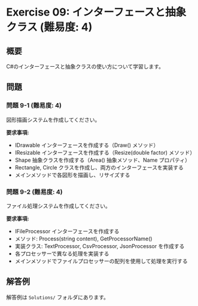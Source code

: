 # Exercise 09: インターフェースと抽象クラス (難易度: 4)

## 概要
C#のインターフェースと抽象クラスの使い方について学習します。

## 問題

### 問題 9-1 (難易度: 4)
図形描画システムを作成してください。

**要求事項:**
- IDrawable インターフェースを作成する（Draw() メソッド）
- IResizable インターフェースを作成する（Resize(double factor) メソッド）
- Shape 抽象クラスを作成する（Area() 抽象メソッド、Name プロパティ）
- Rectangle, Circle クラスを作成し、両方のインターフェースを実装する
- メインメソッドで各図形を描画し、リサイズする

### 問題 9-2 (難易度: 4)
ファイル処理システムを作成してください。

**要求事項:**
- IFileProcessor インターフェースを作成する
- メソッド: Process(string content), GetProcessorName()
- 実装クラス: TextProcessor, CsvProcessor, JsonProcessor を作成する
- 各プロセッサーで異なる処理を実装する
- メインメソッドでファイルプロセッサーの配列を使用して処理を実行する

## 解答例
解答例は `Solutions/` フォルダにあります。